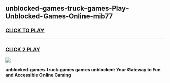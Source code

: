 
## unblocked-games-truck-games-Play-Unblocked-Games-Online-mib77
<h3>
<a href="https://premium76.site?title=unblocked-games-truck-games&ref=25A">CLICK TO PLAY</a></h3>
<hr>

<h3>
<a href="https://premium76.site?title=unblocked-games-truck-games&ref=25A">CLICK 2 PLAY</a>
  
</h3>

<a href="https://premium76.site?title=unblocked-games-truck-games&ref=25A"><img src="https://clearcache.store/games.png"></a>


**unblocked-games-truck-games games unblocked: Your Gateway to Fun and Accessible Online Gaming**

